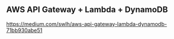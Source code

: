 ## AWS API Gateway + Lambda + DynamoDB
https://medium.com/swlh/aws-api-gateway-lambda-dynamodb-71bb930abe51
